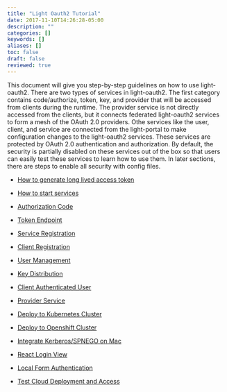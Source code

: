 ```yaml
---
title: "Light Oauth2 Tutorial"
date: 2017-11-10T14:26:28-05:00
description: ""
categories: []
keywords: []
aliases: []
toc: false
draft: false
reviewed: true
---
```


This document will give you step-by-step guidelines on how to use light-oauth2. There are two types of services in light-oauth2. The first category contains code/authorize, token, key, and provider that will be accessed from clients during the runtime. The provider service is not directly accessed from the clients, but it connects federated light-oauth2 services to form a mesh of the OAuth 2.0 providers. Othe services like the user, client, and service are connected from the light-portal to make configuration changes to the light-oauth2 services. These services are protected by OAuth 2.0 authentication and authorization. By default, the security is partially disabled on these services out of the box so that users can easily test these services to learn how to use them. In later sections, there are steps to enable all security with config files.

* [How to generate long lived access token][]

* [How to start services][]

* [Authorization Code][]

* [Token Endpoint][]

* [Service Registration][]

* [Client Registration][]

* [User Management][]

* [Key Distribution][]

* [Client Authenticated User][]

* [Provider Service][]

* [Deploy to Kubernetes Cluster][]

* [Deploy to Openshift Cluster][]

* [Integrate Kerberos/SPNEGO on Mac][]

* [React Login View](/tutorial/oauth/login-view/)

* [Local Form Authentication](/tutorial/oauth/form-auth-local/)

* [Test Cloud Deployment and Access](/tutorial/oauth/test-cloud/)

[How to generate long lived access token]: /tutorial/oauth/longlive/
[How to start services]: /tutorial/oauth/start/
[Authorization Code]: /tutorial/oauth/code/
[Token Endpoint]: /tutorial/oauth/token/
[Service Registration]: /tutorial/oauth/service/
[Client Registration]: /tutorial/oauth/client/
[User Management]: /tutorial/oauth/user/
[Key Distribution]: /tutorial/oauth/key/
[Client Authenticated User]: /tutorial/oauth/custom/
[Provider Service]: /tutorial/oauth/provider/
[Deploy to Kubernetes Cluster]: /tutorial/oauth/kubernetes/
[Deploy to Openshift Cluster]: /tutorial/oauth/openshift/
[Integrate Kerberos/SPNEGO on Mac]: /tutorial/oauth/kerberos/
